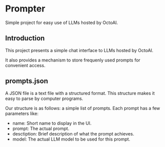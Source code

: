 # Prompter

Simple project for easy use of LLMs hosted by OctoAI.

## Introduction
This project presents a simple chat interface to LLMs hosted by OctoAI.

It also provides a mechanism to store frequenly used prompts for convenient access.

## prompts.json
A JSON file is a text file with a structured format. This structure makes it easy to parse by computer programs.

Our structure is as follows: a simple list of prompts. Each prompt has a few parameters like:
* name: Short name to display in the UI.
* prompt: The actual prompt.
* desctiption: Brief description of what the prompt achieves.
* model: The actual LLM model to be used for this prompt.
